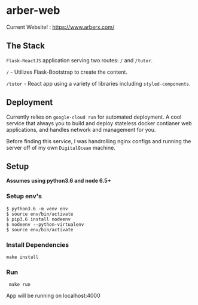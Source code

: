 # arber-web
Current Website! : https://www.arberx.com/

## The Stack

`Flask-ReactJS` application serving two routes: `/` and `/tutor`.

`/` - Utilizes Flask-Bootstrap to create the content.

`/tutor` - React app using a variety of libraries including `styled-components`.

## Deployment

Currently relies on `google-cloud run` for automated deployment. A cool service that always you to build and deploy stateless docker contianer web applications, and handles network and management for you.

Before finding this service, I was handrolling nginx configs and running the server off of my own `DigitalOcean` machine.

## Setup
**Assumes using python3.6 and node 6.5+**

### Setup env's
```shellsession
$ python3.6 -m venv env
$ source env/bin/activate
$ pip3.6 install nodeenv
$ nodeenv --python-virtualenv
$ source env/bin/activate
```

### Install Dependencies
```make install```

### Run
``` make run```

App will be running on localhost:4000
